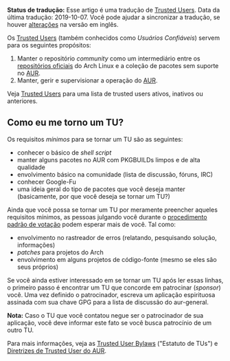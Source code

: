 **Status de tradução:** Esse artigo é uma tradução de [Trusted Users](/index.php/Trusted_Users "Trusted Users"). Data da última tradução: 2019-10-07\. Você pode ajudar a sincronizar a tradução, se houver [alterações](https://wiki.archlinux.org/index.php?title=Trusted_Users&diff=0&oldid=584027) na versão em inglês.

Os [Trusted Users](https://www.archlinux.org/people/trusted-users/) (também conhecidos como *Usuários Confiáveis*) servem para os seguintes propósitos:

1.  Manter o repositório *community* como um intermediário entre os [repositórios oficiais](/index.php/Reposit%C3%B3rios_oficiais "Repositórios oficiais") do Arch Linux e a coleção de pacotes sem suporte no [AUR](/index.php/AUR_(Portugu%C3%AAs) "AUR (Português)").
2.  Manter, gerir e supervisionar a operação do [AUR](/index.php/AUR_(Portugu%C3%AAs) "AUR (Português)").

Veja [Trusted Users](/index.php/Trusted_Users "Trusted Users") para uma lista de trusted users ativos, inativos ou anteriores.

## Como eu me torno um TU?

Os requisitos *mínimos* para se tornar um TU são as seguintes:

*   conhecer o básico de *shell script*
*   manter alguns pacotes no AUR com PKGBUILDs limpos e de alta qualidade
*   envolvimento básico na comunidade (lista de discussão, fóruns, IRC)
*   conhecer Google-Fu
*   uma ideia geral do tipo de pacotes que você deseja manter (basicamente, por que você deseja se tornar um TU?)

Ainda que você possa se tornar um TU por meramente preencher aqueles requisitos mínimos, as pessoas julgando você durante o [procedimento padrão de votação](https://aur.archlinux.org/trusted-user/TUbylaws.html#_standard_voting_procedure) podem esperar mais de você. Tal como:

*   envolvimento no rastreador de erros (relatando, pesquisando solução, informações)
*   *patches* para projetos do Arch
*   envolvimento em alguns projetos de código-fonte (mesmo se eles são seus próprios)

Se você ainda estiver interessado em se tornar um TU após ler essas linhas, o primeiro passo é encontrar um TU que concorde em patrocinar (*sponsor*) você. Uma vez definido o patrocinador, escreva um aplicação espirituosa assinada com sua chave GPG para a lista de discussão do aur-general.

**Nota:** Caso o TU que você contatou negue ser o patrocinador de sua aplicação, você deve informar este fato se você busca patrocínio de um outro TU.

Para mais informações, veja as [Trusted User Bylaws](https://aur.archlinux.org/trusted-user/TUbylaws.html) ("Estatuto de TUs") e [Diretrizes de Trusted User do AUR](/index.php/Diretrizes_de_Trusted_User_do_AUR "Diretrizes de Trusted User do AUR").
